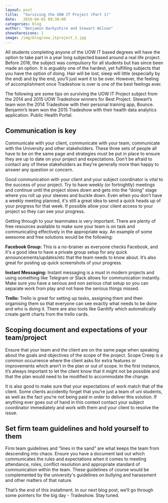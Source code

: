 ```yaml
---
layout: post
title:  "Surviving the UOW IT Project (Part 1)"
date:   2016-04-02 09:30:00
categories: blog
author: "Benjamin Darbyshire and Stewart Wilson"
showshareicons: 1
image: /img/blog/uow_itproject_1.jpg
---
```

All students completing anyone of the UOW IT based degrees will have the option to take part in a year long subjected based around a real life project. Before 2016, the subject was compulsory for all students but has since been made an option. It is arguably one of the hardest, yet fulfilling subjects that you have the option of doing. Hair will be lost, sleep will little (especially by the end) and by the end, you’ll just want it to be over. However, the feeling of accomplishment once Tradeshow is over is one of the best feelings ever.

The following are some tips on surviving the UOW IT Project subject from the 2014 and 2015 UOW Tradeshow winners for Best Project. Stewart’s team won the 2014 Tradeshow with their personal training app, Bounce. Benjamin’s team won the 2015 Tradeshow with their health data analytics application. Public Health Portal.

Communication is key
------------------

Communicate with your client, communicate with your team, communicate with the University and other stakeholders. These three sets of people all have to be on the same page and strategies must be put in place to ensure they are up to date on your project and expectations. Don't be afraid to contact any of these stakeholders as they’re generally more than happy to answer any question or concern. 

Good communication with your client and your subject coordinator is vital to the success of your project. Try to have weekly (or fortnightly) meetings and continue until the project slows down and gets into the “doing” stage where you roll up your sleeves and buckle down. Even when you don’t have a weekly meeting planned, it's still a great idea to send a quick heads up of your progress for that week. If possible allow your client access to your project so they can see your progress.

Getting through to your teammates is very important. There are plenty of free resources available to make sure your team is on task and communicating effectively in the appropriate way. An example of some awesome and free solutions would be the following: 

**Facebook Group:** This is a no-brainer as everyone checks Facebook, and it's a good idea to have a private group setup for any quick announcements/updates/etc that the team needs to know about. It’s also great for posting up quick screenshots of your progress.

**Instant Messaging:** Instant messaging is a must in modern projects and using something like Telegram or Slack allows for communication instantly. Make sure you have a serious and non serious chat setup so you can separate work from play and not have the serious things missed.  

**Trello:** Trello is great for setting up tasks, assigning them and then organising them so that everyone can see exactly what needs to be done and who is doing it. There are also tools like Ganttify which automatically create gantt charts from the trello cards. 


Scoping document and expectations of your team/project
------------------
Ensure that your team and the client are on the same page when speaking about the goals and objectives of the scope of the project. Scope Creep is a common occurrence where the client asks for extra features or improvements which aren’t in the plan or out of scope. In the first instance, it’s always important to let the client know that it might not be possible and that the plan would need to be modified to accommodate the change.

It is also good to make sure that your expectations of work match that of the client. Some clients accidently forget that you’re just a team of uni students, as well as the fact you’re not being paid in order to deliver this solution. If anything ever goes out of hand in this context contact your subject coordinator immediately and work with them and your client to resolve the issue. 

Set firm team guidelines and hold yourself to them
------------------

Firm team guidelines and “lines in the sand” are what keeps the team from descending into chaos. Ensure you have a document laid out which communicates the rules and expectations when it comes to meeting attendance, roles, conflict resolution and appropriate standard of communication within the team. These guidelines of course would be complemented by the university's guidelines on bullying and harassment and other matters of that nature. 

That’s the end of this installment. In our next blog post, we’ll go through some pointers for the big day - Tradeshow. Stay tuned.

